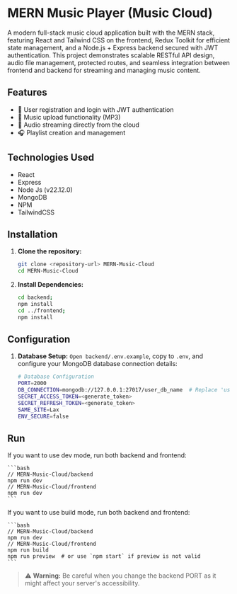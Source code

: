 # MERN Music Player (Music Cloud)
A modern full-stack music cloud application built with the MERN stack, featuring React and Tailwind CSS on the frontend, Redux Toolkit for efficient state management, and a Node.js + Express backend secured with JWT authentication. This project demonstrates scalable RESTful API design, audio file management, protected routes, and seamless integration between frontend and backend for streaming and managing music content.

## Features
- 🔐 User registration and login with JWT authentication
- 📂 Music upload functionality (MP3)
- 🎵 Audio streaming directly from the cloud
- 🎧 Playlist creation and management

## Technologies Used
- React
- Express 
- Node Js (v22.12.0)
- MongoDB
- NPM
- TailwindCSS

## Installation
1.  **Clone the repository:**

    ```bash
    git clone <repository-url> MERN-Music-Cloud
    cd MERN-Music-Cloud
    ```

2.  **Install Dependencies:**
    
    ```bash
    cd backend;
    npm install
    cd ../frontend;
    npm install
    ```

## Configuration
1. **Database Setup:** `Open backend/.env.example`, copy to `.env`, and configure your MongoDB database connection details:

    ```bash
    # Database Configuration
    PORT=2000
    DB_CONNECTION=mongodb://127.0.0.1:27017/user_db_name  # Replace 'user_db_name' with your actual database name
    SECRET_ACCESS_TOKEN=<generate_token>
    SECRET_REFRESH_TOKEN=<generate_token>
    SAME_SITE=Lax
    ENV_SECURE=false
    ```

## Run
If you want to use dev mode, run both backend and frontend:

    ```bash
    // MERN-Music-Cloud/backend
    npm run dev
    // MERN-Music-Cloud/frontend
    npm run dev
    ```

If you want to use build mode, run both backend and frontend:

    ```bash
    // MERN-Music-Cloud/backend
    npm run dev
    // MERN-Music-Cloud/frontend
    npm run build
    npm run preview  # or use `npm start` if preview is not valid
    ```

> ⚠️ **Warning:** Be careful when you change the backend PORT as it might affect your server's accessibility.
